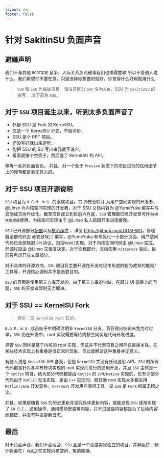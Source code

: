 ```yaml
---
layout: doc
footer: false
---
```


# 针对 SakitinSU 负面声音

## 避嫌声明

我们不与其他 `ROOT实现` 竞争，人际关系那点破事我们也懒得搅和
所以不管别人说什么，我们希望你不要在意，只是选择你想要的就好，你觉得什么好用就用什么

> `SUU` 和 `SSU` 为姊妹项目，请注意区分 `SUU` 名为`苏柚`，SSU 为 `SakitinSU` 的缩写。
> 以下简称 `SSU`。

## 对于 `SSU` 项目诞生以来，听到太多负面声音了

- 怀疑 SSU 是 Fork 的 KernelSU。
- 又是一个 KernelSU 分支，不做评价。
- SSU 是个 PPT 项目。
- 还没写好就出来造势。
- 能把 SSU 的 SU 写出来我就不说它。
- 看着就像个空壳子，然后套了 KernelSU 的 API。

等等一系列负面言论。 并且，对一个处于 `Preview` 状态下的项目进行的任何细节上的谩骂都是毫无意义的。

## 对于 SSU 项目开源说明

`SSU` 项目为 `O.O.M. W.G.` 的隶属项目，其 @安音咲汀 为用户空间实现的开发者，@Linso 为内核空间实现的开发者，对于 SSU 文档内容为
@YumeYuka 编写并与其他成员协作优化。截至项目成立到目前六月底，`SSU` 管理器已经开发至可作为`模块管理器`使用，内核空间实现由于
@Linso 私人原因开发进度缓慢。

`SSU` 已开源部分[配置](https://github.com/OOM-WG/SakitinSU)以及[核心组件](https://github.com/OOM-WG/WMLang)
，详见 <https://github.com/OOM-WG>。管理器全部代码由 @安音咲汀 编写，@YumeYuka 参与优化一小部分页面，用户空间代码已全部规避
`GPL`协议，包括`WebUI`实现。对于内核空间代码由 @Linso 完成，开源程度由 @Linso 完善度决定。对于文档部分，文档使用 `vitepress`
驱动，目前只考虑开放文章部分。

对于具体的开源方向，`SSU` 项目将主要开源在开发过程中形成的较为成熟的框架/工具等，开源核心源码并不是首要目的。

`SSU` 的界面是使用第三方库开发的，由于第三方库的欠缺，在部分 UI 底层上的问题，`SSU` 的开发者暂时无力解决。

## 对于 SSU == KernelSU Fork

> 评价：玩 `KernelSU Next` 玩的。

`O.O.M. W.G.` 成员帖子中明确注明非 `KernelSU` 分支，盲目得出结论未免为时过早，`SSU` 仍在开发中，root 实现需要等待内核空间实现代码开发进度。

尽管 `SSU` 同样是基于内核的 root 实现，但这并不代表项目之间存在直接关联。在某些技术实现上有重叠是很正常的现象，但过度解读这种重叠并无意义。

有些人说是 `KernelSU` API 套壳，但是 `KernelSU` 并没有任何通用 API，`SSU` 的所有代码都是针对各种有模块实现的 root
实现而进行的通用开发，并且 `SSU` 主体是一个 `Kotlin` 项目，绝大部分代码都是由 `Kotlin` 的 `JVM/Native` 实现的，仅有少部分代码由于
`Kotlin` 无法实现，是由 `C++` 实现的，而其他 root 实现大多都采用 `Kotlin/Java` 开发软件，`C++/Rust` 开发用户空间工具，说
`SSU` 是 `Fork` 纯属无稽之谈。

并且，如果跟随着 `SSU` 的历史更新并深究具体更新内容，就能发现 `SSU` 逐渐实现了 `SU CLI`
、通用操作、通用模块安装等内容，只不过这些内容都是为了后续内容而铺垫，并没有写进更新日志。

## 最后

对于负面声音，我们不会理会，`SSU` 会是一个高度实现独立的项目，并非画饼，预计将会在`7 月底`之前实现内核空间，敬请期待。
